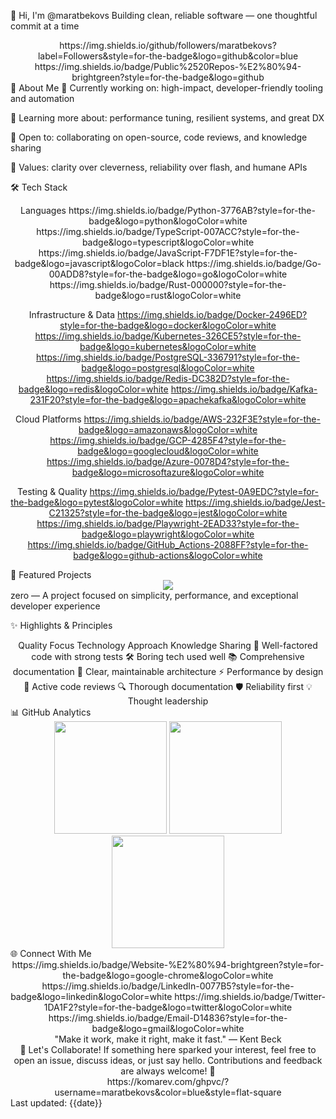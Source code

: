 👋 Hi, I'm @maratbekovs
Building clean, reliable software — one thoughtful commit at a time
<div align="center">
https://img.shields.io/github/followers/maratbekovs?label=Followers&style=for-the-badge&logo=github&color=blue
https://img.shields.io/badge/Public%2520Repos-%E2%80%94-brightgreen?style=for-the-badge&logo=github

</div>
🧭 About Me
🔭 Currently working on: high-impact, developer-friendly tooling and automation

🌱 Learning more about: performance tuning, resilient systems, and great DX

🤝 Open to: collaborating on open-source, code reviews, and knowledge sharing

🎯 Values: clarity over cleverness, reliability over flash, and humane APIs

🛠️ Tech Stack
<div align="center">
Languages
https://img.shields.io/badge/Python-3776AB?style=for-the-badge&logo=python&logoColor=white
https://img.shields.io/badge/TypeScript-007ACC?style=for-the-badge&logo=typescript&logoColor=white
https://img.shields.io/badge/JavaScript-F7DF1E?style=for-the-badge&logo=javascript&logoColor=black
https://img.shields.io/badge/Go-00ADD8?style=for-the-badge&logo=go&logoColor=white
https://img.shields.io/badge/Rust-000000?style=for-the-badge&logo=rust&logoColor=white

Infrastructure & Data
https://img.shields.io/badge/Docker-2496ED?style=for-the-badge&logo=docker&logoColor=white
https://img.shields.io/badge/Kubernetes-326CE5?style=for-the-badge&logo=kubernetes&logoColor=white
https://img.shields.io/badge/PostgreSQL-336791?style=for-the-badge&logo=postgresql&logoColor=white
https://img.shields.io/badge/Redis-DC382D?style=for-the-badge&logo=redis&logoColor=white
https://img.shields.io/badge/Kafka-231F20?style=for-the-badge&logo=apachekafka&logoColor=white

Cloud Platforms
https://img.shields.io/badge/AWS-232F3E?style=for-the-badge&logo=amazonaws&logoColor=white
https://img.shields.io/badge/GCP-4285F4?style=for-the-badge&logo=googlecloud&logoColor=white
https://img.shields.io/badge/Azure-0078D4?style=for-the-badge&logo=microsoftazure&logoColor=white

Testing & Quality
https://img.shields.io/badge/Pytest-0A9EDC?style=for-the-badge&logo=pytest&logoColor=white
https://img.shields.io/badge/Jest-C21325?style=for-the-badge&logo=jest&logoColor=white
https://img.shields.io/badge/Playwright-2EAD33?style=for-the-badge&logo=playwright&logoColor=white
https://img.shields.io/badge/GitHub_Actions-2088FF?style=for-the-badge&logo=github-actions&logoColor=white

</div>
🚀 Featured Projects
<div align="center"><a href="https://github.com/maratbekovs/zero"> <img align="center" src="https://github-readme-stats.vercel.app/api/pin/?username=maratbekovs&repo=zero&theme=radical&border_color=2e4057" /> </a></div>
zero — A project focused on simplicity, performance, and exceptional developer experience

✨ Highlights & Principles
<div align="center">
Quality Focus	Technology Approach	Knowledge Sharing
🧩 Well-factored code with strong tests	🛠️ Boring tech used well	📚 Comprehensive documentation
🎯 Clear, maintainable architecture	⚡ Performance by design	🤝 Active code reviews
🔍 Thorough documentation	🛡️ Reliability first	💡 Thought leadership
</div>
📊 GitHub Analytics
<div align="center"><img height="180em" src="https://github-readme-stats.vercel.app/api?username=maratbekovs&show_icons=true&theme=radical&include_all_commits=true&count_private=true&border_color=2e4057&bg_color=0d1117&title_color=58a6ff&icon_color=58a6ff"/> <img height="180em" src="https://github-readme-stats.vercel.app/api/top-langs/?username=maratbekovs&layout=compact&langs_count=8&theme=radical&border_color=2e4057&bg_color=0d1117&title_color=58a6ff"/> <br/> <img height="180em" src="https://streak-stats.demolab.com?user=maratbekovs&theme=radical&border=2e4057&background=0d1117&ring=58a6ff&fire=58a6ff&currStreakNum=58a6ff"/></div>
🌐 Connect With Me
<div align="center">
https://img.shields.io/badge/Website-%E2%80%94-brightgreen?style=for-the-badge&logo=google-chrome&logoColor=white
https://img.shields.io/badge/LinkedIn-0077B5?style=for-the-badge&logo=linkedin&logoColor=white
https://img.shields.io/badge/Twitter-1DA1F2?style=for-the-badge&logo=twitter&logoColor=white
https://img.shields.io/badge/Email-D14836?style=for-the-badge&logo=gmail&logoColor=white

</div>
<div align="center">
"Make it work, make it right, make it fast." — Kent Beck

</div>
<div align="center">
💬 Let's Collaborate!
If something here sparked your interest, feel free to open an issue, discuss ideas, or just say hello.
Contributions and feedback are always welcome! 🎉

</div>
<div align="center">
https://komarev.com/ghpvc/?username=maratbekovs&color=blue&style=flat-square

</div>
Last updated: {{date}}
